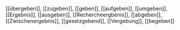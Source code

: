 [[übergeben]], [[zugeben]], [[geben]], [[aufgeben]], [[umgeben]], [[Ergebnis]], [[ausgeben]], [[Rechercheergbenis]], [[abgeben]], [[Zwischenergebnis]], [[gesetzgebend]], [[Vergebung]], [[begeben]]